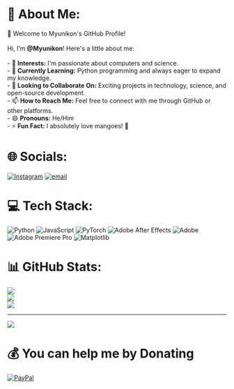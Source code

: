 # 💫 About Me:
👋 Welcome to Myunikon's GitHub Profile!<br><br>Hi, I’m **@Myunikon**! Here's a little about me:<br><br>- 👀 **Interests:** I'm passionate about computers and science.<br>- 🌱 **Currently Learning:** Python programming and always eager to expand my knowledge.<br>- 💞️ **Looking to Collaborate On:** Exciting projects in technology, science, and open-source development.<br>- 📫 **How to Reach Me:** Feel free to connect with me through GitHub or other platforms.<br>- 😄 **Pronouns:** He/Him<br>- ⚡ **Fun Fact:** I absolutely love mangoes! 🥭


# 🌐 Socials:
[![Instagram](https://img.shields.io/badge/Instagram-%23E4405F.svg?logo=Instagram&logoColor=white)](https://instagram.com/ikhwnhq) [![email](https://img.shields.io/badge/Email-D14836?logo=gmail&logoColor=white)](mailto:farraznawwaf123@gmail.com) 

# 💻 Tech Stack:
![Python](https://img.shields.io/badge/python-3670A0?style=for-the-badge&logo=python&logoColor=ffdd54) ![JavaScript](https://img.shields.io/badge/javascript-%23323330.svg?style=for-the-badge&logo=javascript&logoColor=%23F7DF1E) ![PyTorch](https://img.shields.io/badge/PyTorch-%23EE4C2C.svg?style=for-the-badge&logo=PyTorch&logoColor=white) ![Adobe After Effects](https://img.shields.io/badge/Adobe%20After%20Effects-9999FF.svg?style=for-the-badge&logo=Adobe%20After%20Effects&logoColor=white) ![Adobe](https://img.shields.io/badge/adobe-%23FF0000.svg?style=for-the-badge&logo=adobe&logoColor=white) ![Adobe Premiere Pro](https://img.shields.io/badge/Adobe%20Premiere%20Pro-9999FF.svg?style=for-the-badge&logo=Adobe%20Premiere%20Pro&logoColor=white) ![Matplotlib](https://img.shields.io/badge/Matplotlib-%23ffffff.svg?style=for-the-badge&logo=Matplotlib&logoColor=black)
# 📊 GitHub Stats:
![](https://github-readme-stats.vercel.app/api?username=Myunikon&theme=dark&hide_border=false&include_all_commits=true&count_private=true)<br/>
![](https://nirzak-streak-stats.vercel.app/?user=Myunikon&theme=dark&hide_border=false)<br/>
![](https://github-readme-stats.vercel.app/api/top-langs/?username=Myunikon&theme=dark&hide_border=false&include_all_commits=true&count_private=true&layout=compact)

---
[![](https://visitcount.itsvg.in/api?id=Myunikon&icon=0&color=0)](https://visitcount.itsvg.in)

  # 💰 You can help me by Donating
  [![PayPal](https://img.shields.io/badge/PayPal-00457C?style=for-the-badge&logo=paypal&logoColor=white)](https://paypal.me/MuhammadNawwaf) 

  
<!-- Proudly created with GPRM ( https://gprm.itsvg.in ) -->
